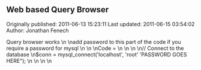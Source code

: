 ## Web based Query Browser 

Originally published: 2011-06-13 15:23:11
Last updated: 2011-06-15 03:54:02
Author: Jonathan Fenech

Query browser works \n\nadd password to this part of the code if you require a password for mysql\n\n\nCode =\n\n\n\n// Connect to the database\n$conn  = mysql_connect('localhost', 'root' 'PASSWORD GOES HERE");\n\n\n\n